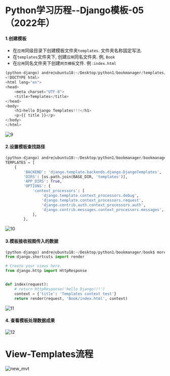 # Python学习历程--Django模板-05（2022年）

#### 1.创建模板

- 在`应用`同级目录下创建模板文件夹`templates`. 文件夹名称固定写法.
- 在`templates`文件夹下, 创建`应用`同名文件夹. 例, `Book`
- 在`应用`同名文件夹下创建`网页模板`文件. 例 :`index.html`

```python
(python-django) andre@ubuntu18:~/Desktop/python1/bookmanager/templates/Book$ more index.html 
<!DOCTYPE html>
<html lang="en">
<head>
    <meta charset="UTF-8">
    <title>Templates</title>
</head>
<body>
    <h1>hello Django Templates!!!</h1>
    <p>{{ title }}</p>
</body>
</html>

```

![9](D:\var\python\ctd-python\ass\9.png)

#### 2.设置模板查找路径

```python
(python-django) andre@ubuntu18:~/Desktop/python1/bookmanager/bookmanager$ more settings.py 
TEMPLATES = [
    {
        'BACKEND': 'django.template.backends.django.DjangoTemplates',
        'DIRS': [os.path.join(BASE_DIR, 'templates')],
        'APP_DIRS': True,
        'OPTIONS': {
            'context_processors': [
                'django.template.context_processors.debug',
                'django.template.context_processors.request',
                'django.contrib.auth.context_processors.auth',
                'django.contrib.messages.context_processors.messages',
            ],
        },

```

![10](D:\var\python\ctd-python\ass\10.png)

#### 3.模板接收视图传入的数据

```python
(python-django) andre@ubuntu18:~/Desktop/python1/bookmanager/book$ more views.py 
from django.shortcuts import render

# Create your views here.
from django.http import HttpResponse


def index(request):
    # return HttpResponse('hello Django!!!')
    context = {'title': 'Templates context test'}
    return render(request, 'Book/index.html', context)

```

![11](D:\var\python\ctd-python\ass\11.png)



#### 4. 查看模板处理数据成果

![12](D:\var\python\ctd-python\ass\12.png)



# View-Templates流程

![new_mvt](D:\var\python\ctd-python\assets\new_mvt.png)